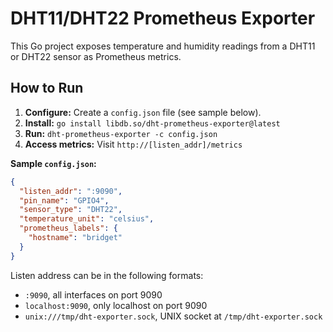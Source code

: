 # DHT11/DHT22 Prometheus Exporter

This Go project exposes temperature and humidity readings from a DHT11 or DHT22
sensor as Prometheus metrics. 

## How to Run

1. **Configure:** Create a `config.json` file (see sample below).
2. **Install:** `go install libdb.so/dht-prometheus-exporter@latest`
4. **Run:** `dht-prometheus-exporter -c config.json`
5. **Access metrics:** Visit `http://[listen_addr]/metrics` 

**Sample `config.json`:** 

```json
{
  "listen_addr": ":9090", 
  "pin_name": "GPIO4",
  "sensor_type": "DHT22",
  "temperature_unit": "celsius",
  "prometheus_labels": {
    "hostname": "bridget"
  }
}
```

Listen address can be in the following formats:

- `:9090`, all interfaces on port 9090
- `localhost:9090`, only localhost on port 9090
- `unix:///tmp/dht-exporter.sock`, UNIX socket at `/tmp/dht-exporter.sock`
